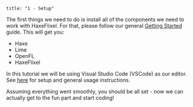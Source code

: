 ```
title: "1 - Setup"
```

The first things we need to do is install all of the components we need to work with HaxeFlixel. For that, please follow our general [Getting Started](/documentation/getting-started/) guide. This will get you:

* Haxe
* Lime
* OpenFL
* HaxeFlixel

In this tutorial we will be using Visual Studio Code (VSCode) as our editor. See [here](/documentation/visual-studio-code/) for setup and general usage instructions.

Assuming everything went smoothly, you should be all set - now we can actually get to the fun part and start coding!
